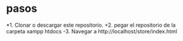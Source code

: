 # pasos
*1. Clonar o descargar este repositorio.
+2. pegar el repositorio de la carpeta xampp htdocs
-3. Navegar a http://localhost/store/index.html
